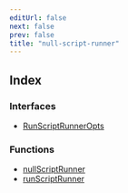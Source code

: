 ```yaml
---
editUrl: false
next: false
prev: false
title: "null-script-runner"
---
```


## Index

### Interfaces

- [RunScriptRunnerOpts](/api/midnight-smoker/test-util/null-script-runner/interfaces/runscriptrunneropts/)

### Functions

- [nullScriptRunner](/api/midnight-smoker/test-util/null-script-runner/functions/nullscriptrunner/)
- [runScriptRunner](/api/midnight-smoker/test-util/null-script-runner/functions/runscriptrunner/)

